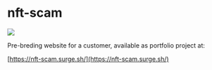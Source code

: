 # nft-scam

![](https://img.shields.io/website?url=https%3A%2F%2Fnft-scam.surge.sh%2F)

Pre-breding website for a customer, available as portfolio project at:

[https://nft-scam.surge.sh/](https://nft-scam.surge.sh/)
